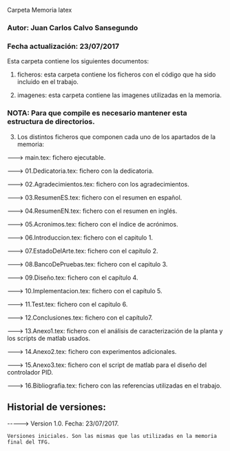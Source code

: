 Carpeta Memoria latex
 
### Autor: Juan Carlos Calvo Sansegundo ###
### Fecha actualización: 23/07/2017 ###

Esta carpeta contiene los siguientes documentos:

1. ficheros: esta carpeta contiene los ficheros con el código que ha
sido incluido en el trabajo.

2. imagenes: esta carpeta contiene las imagenes utilizadas en la memoria.

### NOTA: Para que compile es necesario mantener esta estructura de directorios. ###  

3. Los distintos ficheros que componen cada uno de los apartados de la memoria:

---> main.tex: fichero ejecutable.

---> 01.Dedicatoria.tex: fichero con la dedicatoria.

---> 02.Agradecimientos.tex: fichero con los agradecimientos.

---> 03.ResumenES.tex: fichero con el resumen en español.

---> 04.ResumenEN.tex: fichero con el resumen en inglés. 

---> 05.Acronimos.tex: fichero con el índice de acrónimos.

---> 06.Introduccion.tex: fichero con el capitulo 1.

---> 07.EstadoDelArte.tex: fichero con el capitulo 2.

---> 08.BancoDePruebas.tex: fichero con el capitulo 3.

---> 09.Diseño.tex: fichero con el capítulo 4.

---> 10.Implementacion.tex: fichero con el capítulo 5.

---> 11.Test.tex: fichero con el capitulo 6.

---> 12.Conclusiones.tex: fichero con el capítulo7.

---> 13.Anexo1.tex: fichero con el análisis de caracterización de la planta y los scripts de matlab usados.

---> 14.Anexo2.tex: fichero con experimentos adicionales.

---> 15.Anexo3.tex: fichero con el script de matlab para el diseño del controlador PID.

---> 16.Bibliografia.tex: fichero con las referencias utilizadas en el trabajo.


Historial de versiones:
-----------------------

----->  Version 1.0. Fecha: 23/07/2017.

	Versiones iniciales. Son las mismas que las utilizadas en la memoria final del TFG.
	
